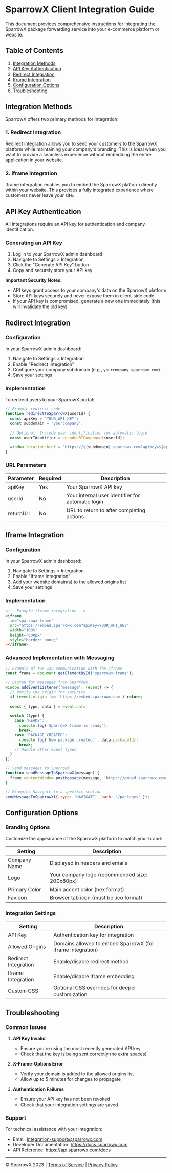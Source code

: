 # SparrowX Client Integration Guide

This document provides comprehensive instructions for integrating the SparrowX package forwarding service into your e-commerce platform or website.

## Table of Contents

1. [Integration Methods](#integration-methods)
2. [API Key Authentication](#api-key-authentication)
3. [Redirect Integration](#redirect-integration)
4. [Iframe Integration](#iframe-integration)
5. [Configuration Options](#configuration-options)
6. [Troubleshooting](#troubleshooting)

## Integration Methods

SparrowX offers two primary methods for integration:

### 1. Redirect Integration

Redirect integration allows you to send your customers to the SparrowX platform while maintaining your company's branding. This is ideal when you want to provide a seamless experience without embedding the entire application in your website.

### 2. Iframe Integration

Iframe integration enables you to embed the SparrowX platform directly within your website. This provides a fully integrated experience where customers never leave your site.

## API Key Authentication

All integrations require an API key for authentication and company identification.

### Generating an API Key

1. Log in to your SparrowX admin dashboard
2. Navigate to Settings > Integration
3. Click the "Generate API Key" button
4. Copy and securely store your API key

**Important Security Notes:**
- API keys grant access to your company's data on the SparrowX platform
- Store API keys securely and never expose them in client-side code
- If your API key is compromised, generate a new one immediately (this will invalidate the old key)

## Redirect Integration

### Configuration

In your SparrowX admin dashboard:

1. Navigate to Settings > Integration
2. Enable "Redirect Integration"
3. Configure your company subdomain (e.g., `yourcompany.sparrowx.com`)
4. Save your settings

### Implementation

To redirect users to your SparrowX portal:

```javascript
// Example redirect code
function redirectToSparrowX(userId) {
  const apiKey = 'YOUR_API_KEY';
  const subdomain = 'yourcompany';
  
  // Optional: Include user identification for automatic login
  const userIdentifier = encodeURIComponent(userId);
  
  window.location.href = `https://${subdomain}.sparrowx.com?apiKey=${apiKey}&userId=${userIdentifier}`;
}
```

### URL Parameters

| Parameter | Required | Description |
|-----------|----------|-------------|
| apiKey    | Yes      | Your SparrowX API key |
| userId    | No       | Your internal user identifier for automatic login |
| returnUrl | No       | URL to return to after completing actions |

## Iframe Integration

### Configuration

In your SparrowX admin dashboard:

1. Navigate to Settings > Integration
2. Enable "Iframe Integration"
3. Add your website domain(s) to the allowed origins list
4. Save your settings

### Implementation

```html
<!-- Example iframe integration -->
<iframe 
  id="sparrowx-frame"
  src="https://embed.sparrowx.com?apiKey=YOUR_API_KEY" 
  width="100%" 
  height="800px"
  style="border: none;"
></iframe>
```

### Advanced Implementation with Messaging

```javascript
// Example of two-way communication with the iframe
const frame = document.getElementById('sparrowx-frame');

// Listen for messages from SparrowX
window.addEventListener('message', (event) => {
  // Verify the origin for security
  if (event.origin !== 'https://embed.sparrowx.com') return;
  
  const { type, data } = event.data;
  
  switch (type) {
    case 'READY':
      console.log('SparrowX frame is ready');
      break;
    case 'PACKAGE_CREATED':
      console.log('New package created:', data.packageId);
      break;
    // Handle other event types
  }
});

// Send messages to SparrowX
function sendMessageToSparrowX(message) {
  frame.contentWindow.postMessage(message, 'https://embed.sparrowx.com');
}

// Example: Navigate to a specific section
sendMessageToSparrowX({ type: 'NAVIGATE', path: '/packages' });
```

## Configuration Options

### Branding Options

Customize the appearance of the SparrowX platform to match your brand:

| Setting | Description |
|---------|-------------|
| Company Name | Displayed in headers and emails |
| Logo | Your company logo (recommended size: 200x80px) |
| Primary Color | Main accent color (hex format) |
| Favicon | Browser tab icon (must be .ico format) |

### Integration Settings

| Setting | Description |
|---------|-------------|
| API Key | Authentication key for integration |
| Allowed Origins | Domains allowed to embed SparrowX (for iframe integration) |
| Redirect Integration | Enable/disable redirect method |
| Iframe Integration | Enable/disable iframe embedding |
| Custom CSS | Optional CSS overrides for deeper customization |

## Troubleshooting

### Common Issues

1. **API Key Invalid**
   - Ensure you're using the most recently generated API key
   - Check that the key is being sent correctly (no extra spaces)

2. **X-Frame-Options Error**
   - Verify your domain is added to the allowed origins list
   - Allow up to 5 minutes for changes to propagate

3. **Authentication Failures**
   - Ensure your API key has not been revoked
   - Check that your integration settings are saved

### Support

For technical assistance with your integration:

- Email: integration-support@sparrowx.com
- Developer Documentation: https://docs.sparrowx.com
- API Reference: https://api.sparrowx.com/docs

---

© SparrowX 2023 | [Terms of Service](https://sparrowx.com/terms) | [Privacy Policy](https://sparrowx.com/privacy) 